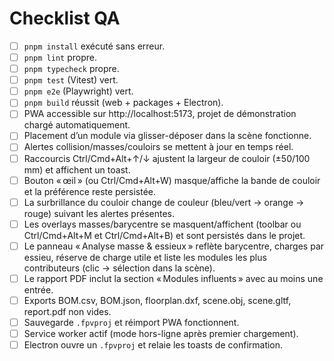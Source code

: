 # Checklist QA

- [ ] `pnpm install` exécuté sans erreur.
- [ ] `pnpm lint` propre.
- [ ] `pnpm typecheck` propre.
- [ ] `pnpm test` (Vitest) vert.
- [ ] `pnpm e2e` (Playwright) vert.
- [ ] `pnpm build` réussit (web + packages + Electron).
- [ ] PWA accessible sur http://localhost:5173, projet de démonstration chargé automatiquement.
- [ ] Placement d’un module via glisser-déposer dans la scène fonctionne.
- [ ] Alertes collision/masses/couloirs se mettent à jour en temps réel.
- [ ] Raccourcis Ctrl/Cmd+Alt+↑/↓ ajustent la largeur de couloir (±50/100 mm) et affichent un toast.
- [ ] Bouton « œil » (ou Ctrl/Cmd+Alt+W) masque/affiche la bande de couloir et la préférence reste persistée.
- [ ] La surbrillance du couloir change de couleur (bleu/vert → orange → rouge) suivant les alertes présentes.
- [ ] Les overlays masses/barycentre se masquent/affichent (toolbar ou Ctrl/Cmd+Alt+M et Ctrl/Cmd+Alt+B) et sont
      persistés dans le projet.
- [ ] Le panneau « Analyse masse & essieux » reflète barycentre, charges par essieu, réserve de charge utile et liste
      les modules les plus contributeurs (clic → sélection dans la scène).
- [ ] Le rapport PDF inclut la section « Modules influents » avec au moins une entrée.
- [ ] Exports BOM.csv, BOM.json, floorplan.dxf, scene.obj, scene.gltf, report.pdf non vides.
- [ ] Sauvegarde `.fpvproj` et réimport PWA fonctionnent.
- [ ] Service worker actif (mode hors-ligne après premier chargement).
- [ ] Electron ouvre un `.fpvproj` et relaie les toasts de confirmation.

